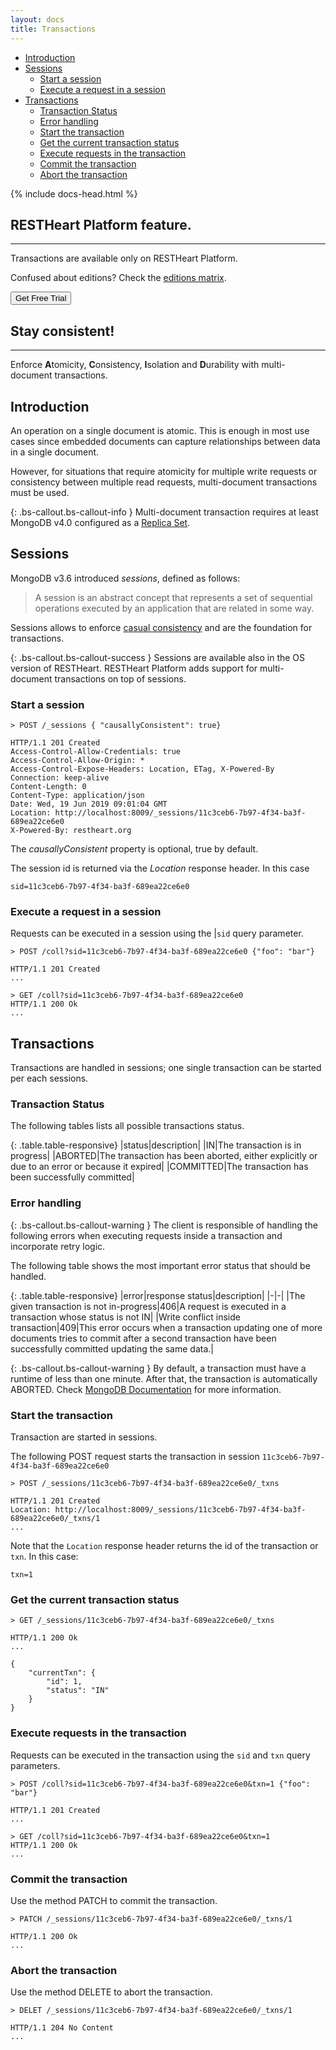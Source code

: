 ```yaml
---
layout: docs
title: Transactions
---
```


<div markdown="1" class="d-none d-xl-block col-xl-2 order-last bd-toc">

- [Introduction](#Introduction)
- [Sessions](#Sessions)
  - [Start a session](#Start-a-session)
  - [Execute a request in a session](#Execute-a-request-in-a-session)
- [Transactions](#Transactions)
  - [Transaction Status](#Transaction-Status)
  - [Error handling](#Error-handling)
  - [Start the transaction](#Start-the-transaction)
  - [Get the current transaction status](#Get-the-current-transaction-status)
  - [Execute requests in the transaction](#Execute-requests-in-the-transaction)
  - [Commit the transaction](#Commit-the-transaction)
  - [Abort the transaction](#Abort-the-transaction)

</div>
<div markdown="1" class="col-12 col-md-9 col-xl-8 py-md-3 bd-content">

{% include docs-head.html %} 

<div class="alert alert-info" role="alert">
    <h2 class="alert-heading"><strong>RESTHeart Platform</strong> feature.</h2>
    <hr class="my-2">
    <p>Transactions are available only on RESTHeart Platform.</p>
    <p class="small">Confused about editions? Check the <a class="alert-link" href="/editions">editions matrix</a>.</p>
    <a href="/get"><button class="btn trial-btn">Get Free Trial</button></a>
</div>

<div class="alert alert-success" role="alert">
    <h2 class="alert-heading"><strong>Stay consistent!</strong></h2>
    <hr class="my-2">
    <p>Enforce <strong>A</strong>tomicity, <strong>C</strong>onsistency, <strong>I</strong>solation and <strong>D</strong>urability with multi-document transactions.</p>
</div>

## Introduction 

An operation on a single document is atomic. This is enough in most use cases since embedded documents can capture relationships between data in a single document.

However, for situations that require atomicity for multiple write requests or  consistency between multiple read requests, multi-document transactions must be used.

{: .bs-callout.bs-callout-info }
Multi-document transaction requires at least MongoDB v4.0 configured as a [Replica Set](https://docs.mongodb.com/manual/replication/).

## Sessions

MongoDB v3.6 introduced *sessions*, defined as follows:

> A session is an abstract concept that represents a set of sequential operations executed by an application that are related in some way.

Sessions allows to enforce <a href="https://docs.mongodb.com/manual/core/read-isolation-consistency-recency/#causal-consistency" target="_blank">casual consistency</a> and are the foundation for transactions.

{: .bs-callout.bs-callout-success }
Sessions are available also in the OS version of RESTHeart. RESTHeart Platform adds support for multi-document transactions on top of sessions.

### Start a session

``` plain
> POST /_sessions { "causallyConsistent": true}

HTTP/1.1 201 Created
Access-Control-Allow-Credentials: true
Access-Control-Allow-Origin: *
Access-Control-Expose-Headers: Location, ETag, X-Powered-By
Connection: keep-alive
Content-Length: 0
Content-Type: application/json
Date: Wed, 19 Jun 2019 09:01:04 GMT
Location: http://localhost:8009/_sessions/11c3ceb6-7b97-4f34-ba3f-689ea22ce6e0
X-Powered-By: restheart.org
```

The *causallyConsistent* property is optional, true by default.

The session id is returned via the *Location* response header. In this case 

``` plain
sid=11c3ceb6-7b97-4f34-ba3f-689ea22ce6e0
```

### Execute a request in a session

Requests can be executed in a session using the |`sid` query parameter.

``` plain
> POST /coll?sid=11c3ceb6-7b97-4f34-ba3f-689ea22ce6e0 {"foo": "bar"}

HTTP/1.1 201 Created
...

> GET /coll?sid=11c3ceb6-7b97-4f34-ba3f-689ea22ce6e0
HTTP/1.1 200 Ok
...
```

## Transactions

Transactions are handled in sessions; one single transaction can be started per each sessions.

### Transaction Status

The following tables lists all possible transactions status.

{: .table.table-responsive}
|status|description|
|IN|The transaction is in progress|
|ABORTED|The transaction has been aborted, either explicitly or due to an error or because it expired|
|COMMITTED|The transaction has been successfully committed|

### Error handling

{: .bs-callout.bs-callout-warning }
The client is responsible of handling the following errors when executing requests inside a transaction and incorporate retry logic.

The following table shows the most important error status that should be handled.

{: .table.table-responsive}
|error|response status|description|
|-|-|
|The given transaction is not in-progress|406|A request is executed in a transaction whose status is not IN|
|Write conflict inside transaction|409|This error occurs when a transaction updating one of more documents tries to commit after a second transaction have been successfully committed updating the same data.|

{: .bs-callout.bs-callout-warning }
By default, a transaction must have a runtime of less than one minute. After that, the transaction is automatically ABORTED. 
Check 
<a href="https://docs.mongodb.com/manual/core/transactions-production-consideration/#runtime-limit" target="_blank">MongoDB Documentation</a> for more information.

### Start the transaction

Transaction are started in sessions.

The following POST request starts the transaction in session `11c3ceb6-7b97-4f34-ba3f-689ea22ce6e0`

```
> POST /_sessions/11c3ceb6-7b97-4f34-ba3f-689ea22ce6e0/_txns

HTTP/1.1 201 Created
Location: http://localhost:8009/_sessions/11c3ceb6-7b97-4f34-ba3f-689ea22ce6e0/_txns/1
...
```

Note that the `Location` response header returns the id of the transaction or `txn`. In this case:

```
txn=1
```

### Get the current transaction status

```
> GET /_sessions/11c3ceb6-7b97-4f34-ba3f-689ea22ce6e0/_txns

HTTP/1.1 200 Ok
...

{
    "currentTxn": {
        "id": 1,
        "status": "IN"
    }
}
```

### Execute requests in the transaction

Requests can be executed in the transaction using the `sid` and `txn` query parameters.

``` plain
> POST /coll?sid=11c3ceb6-7b97-4f34-ba3f-689ea22ce6e0&txn=1 {"foo": "bar"}

HTTP/1.1 201 Created
...

> GET /coll?sid=11c3ceb6-7b97-4f34-ba3f-689ea22ce6e0&txn=1
HTTP/1.1 200 Ok
...
```

### Commit the transaction

Use the method PATCH to commit the transaction.

```
> PATCH /_sessions/11c3ceb6-7b97-4f34-ba3f-689ea22ce6e0/_txns/1

HTTP/1.1 200 Ok
...
```

### Abort the transaction

Use the method DELETE to abort the transaction.

```
> DELET /_sessions/11c3ceb6-7b97-4f34-ba3f-689ea22ce6e0/_txns/1

HTTP/1.1 204 No Content
...
```
